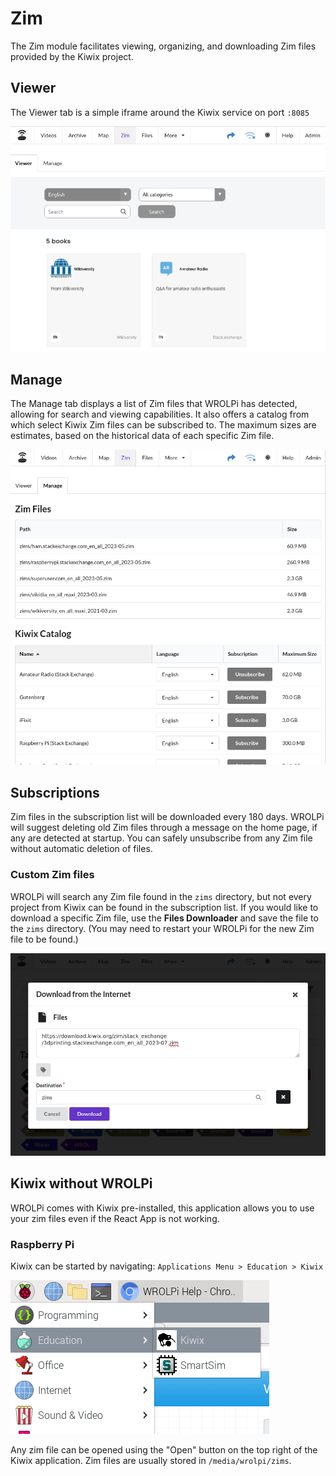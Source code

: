 # Zim

The Zim module facilitates viewing, organizing, and downloading Zim files provided by the Kiwix project.

## Viewer

The Viewer tab is a simple iframe around the Kiwix service on port `:8085`

![Zim Viewer Screenshot](zim-viewer-page.png)

## Manage

The Manage tab displays a list of Zim files that WROLPi has detected, allowing for search and viewing capabilities.
It also offers a catalog from which select Kiwix Zim files can be subscribed to. The maximum sizes are estimates, based
on the historical data of each specific Zim file.

![Zim Manage Page](zim-manage-page.png)

## Subscriptions

Zim files in the subscription list will be downloaded every 180 days. WROLPi will suggest deleting old Zim files through
a message on the home page, if any are detected at startup. You can safely unsubscribe from any Zim file without
automatic deletion of files.

### Custom Zim files

WROLPi will search any Zim file found in the `zims` directory, but not every project from Kiwix can be found in the
subscription list. If you would like to download a specific Zim file, use the **Files Downloader** and save the file to
the `zims` directory.  (You may need to restart your WROLPi for the new Zim file to be found.)

![Downloading a Zim file using the Files Downloader](zim-file-downloader.png)

## Kiwix without WROLPi

WROLPi comes with Kiwix pre-installed, this application allows you to use your zim files even if the React App is not
working.

### Raspberry Pi

Kiwix can be started by navigating: `Applications Menu > Education > Kiwix`

![kiwix-rpi-application-start.png](kiwix-rpi-application-start.png)

Any zim file can be opened using the "Open" button on the top right of the Kiwix application. Zim files are usually
stored in `/media/wrolpi/zims`.